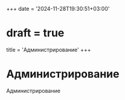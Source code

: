 +++
date = '2024-11-28T19:30:51+03:00'
# draft = true
title = 'Администрирование'
+++

# Администрирование

Администрирование

